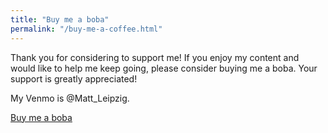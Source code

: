 ```yaml
---
title: "Buy me a boba"
permalink: "/buy-me-a-coffee.html"
---
```


Thank you for considering to support me! If you enjoy my content and would like to help me keep going, please consider buying me a boba. Your support is greatly appreciated!

My Venmo is @Matt_Leipzig.

<a class="btn btn-danger" href="https://www.wowthemes.net/donate/">Buy me a boba</a>


